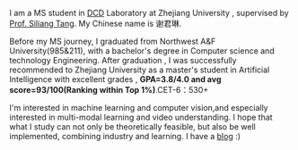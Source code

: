
I am a MS student in [DCD](https://person.zju.edu.cn/yzhuang#582305) Laboratory at Zhejiang University , supervised by [Prof. Siliang Tang](https://person.zju.edu.cn/siliang). My Chinese name is 谢君琳.

Before my MS journey, I graduated from Northwest A&F University(985&211),
with a bachelor's degree in Computer science and technology Engineering.
After graduation , I was successfully recommended to Zhejiang University as a master's student in Artificial Intelligence with excellent grades , **GPA=3.8/4.0 and avg score=93/100(Ranking within Top 1%)**.CET-6：530+

I'm interested in machine learning and computer vision,and especially interested in multi-modal learning and video understanding. I hope that what I study can not only be theoretically feasible, but also be well implemented, combining industry and learning. I have a [blog](https://blog.csdn.net/m0_37847767?type=blog) :)
